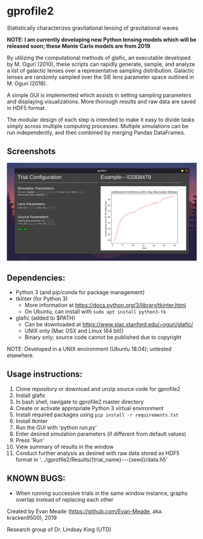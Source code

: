 # gprofile2
Statistically characterizes gravitational lensing of gravitational waves

**NOTE: I am currently developing new Python lensing models which will be released soon; these Monte Carlo models are from 2019**

By utilizing the computational methods of glafic, an executable developed by M. Oguri (2010), these scripts can rapidly generate, sample, and analyze a list of galactic lenses over a representative sampling distribution. Galactic lenses are randomly sampled over the SIE lens parameter space outlined in M. Oguri (2018).

A simple GUI is implemented which assists in setting sampling parameters and displaying visualizations. More thorough results and raw data are saved in HDF5 format.

The modular design of each step is intended to make it easy to divide tasks simply across multiple computing processes. Multiple simulations can be run independently, and then combined by merging Pandas DataFrames.

## Screenshots
![Sample screenshot](sample_screenshot.png)

## Dependencies:
* Python 3 (and pip/conda for package management)
* tkinter (for Python 3)
  * More information at https://docs.python.org/3/library/tkinter.html
  * On Ubuntu, can install with `sudo apt install python3-tk`
* glafic (added to $PATH)
  * Can be downloaded at https://www.slac.stanford.edu/~oguri/glafic/
  * UNIX only (Mac OSX and Linux (64 bit))
  * Binary only; source code cannot be published due to copyright

NOTE: Developed in a UNIX environment (Ubuntu 18.04); untested elsewhere.

## Usage instructions:
1. Clone repository or download and unzip source code for gprofile2
1. Install glafic
1. In bash shell, navigate to gprofile2 master directory
1. Create or activate appropriate Python 3 virtual environment
1. Install required packages using `pip install -r requirements.txt`
1. Install tkinter
1. Run the GUI with 'python run.py'
1. Enter desired simulation parameters (if different from default values)
1. Press 'Run'
1. View summary of results in the window
1. Conduct further analysis as desired with raw data stored as HDF5 format in '.../gprofile2/Results/{trial_name}---{seed}/data.h5'

## KNOWN BUGS:
* When running successive trials in the same window instance, graphs overlap instead of replacing each other

Created by Evan Meade (https://github.com/Evan-Meade, aka. kracken9500), 2019

Research group of Dr. Lindsay King (UTD)
